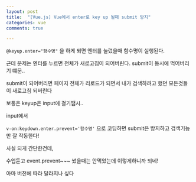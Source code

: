 ```yaml
---
layout: post
title:  "[Vue.js] Vue에서 enter로 key up 될때 submit 방지"
categories: vue 
comments: true

---
```






`@keyup.enter="함수명"` 을 하게 되면 엔터를 눌렀을때 함수명이 실행된다.

근데 문제는 엔터를 누르면 전체가 새로고침이 되어버린다. submit이 동시에 먹어버리기 떄문..

submit이 되어버리면 페이지 전체가 리로드가 되면서 내가 검색하려고 했던 모든것들이 새로고침 되버린다

보통은 keyup은 input에 걸기땜시..

input에서 

`v-on:keydown.enter.prevent='함수명'` 으로 코딩하면 submit은 방지하고 검색기능만 잘 작동한다!





사실 되게 간단한건데,

수업듣고 event.prevent~~~ 썼을때는 안먹었는데 이렇게하니까 되네!

아마 버전에 따라 달라지나 싶다













